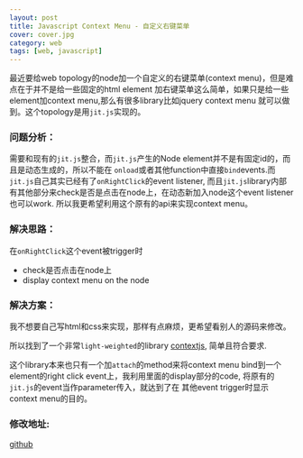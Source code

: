 ```yaml
---
layout: post
title: Javascript Context Menu - 自定义右键菜单
cover: cover.jpg
category: web
tags: [web, javascript]
---
```


最近要给web topology的node加一个自定义的右键菜单(context menu)，但是难点在于并不是给一些固定的html element
加右键菜单这么简单，如果只是给一些element加context menu,那么有很多library比如jquery context menu
就可以做到。这个topology是用`jit.js`实现的。

### 问题分析：

需要和现有的`jit.js`整合，而`jit.js`产生的Node element并不是有固定id的，而且是动态生成的，所以不能在
`onload`或者其他function中直接`bind`events.而`jit.js`自己其实已经有了`onRightClick`的event listener,
而且`jit.js`library内部有其他部分来check是否是点击在node上，在动态新加入node这个event listener也可以work.
所以我更希望利用这个原有的api来实现context menu。

### 解决思路：

在`onRightClick`这个event被trigger时

- check是否点击在node上
- display context menu on the node

### 解决方案：

我不想要自己写html和css来实现，那样有点麻烦，更希望看别人的源码来修改。

所以找到了一个非常`light-weighted`的library [contextjs](http://lab.jakiestfu.com/contextjs/#), 简单且符合要求.

这个library本来也只有一个加`attach`的method来将context menu bind到一个element的right click
event上，我利用里面的display部分的code, 将原有的`jit.js`的event当作parameter传入，就达到了在
其他event trigger时显示context menu的目的。

### 修改地址:

[github](https://github.com/lefttree/Context.js)
